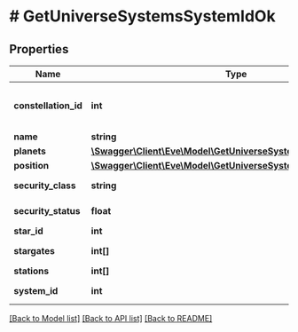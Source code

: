 # # GetUniverseSystemsSystemIdOk

## Properties

Name | Type | Description | Notes
------------ | ------------- | ------------- | -------------
**constellation_id** | **int** | The constellation this solar system is in |
**name** | **string** | name string |
**planets** | [**\Swagger\Client\Eve\Model\GetUniverseSystemsSystemIdPlanet[]**](GetUniverseSystemsSystemIdPlanet.md) | planets array | [optional]
**position** | [**\Swagger\Client\Eve\Model\GetUniverseSystemsSystemIdPosition**](GetUniverseSystemsSystemIdPosition.md) |  |
**security_class** | **string** | security_class string | [optional]
**security_status** | **float** | security_status number |
**star_id** | **int** | star_id integer | [optional]
**stargates** | **int[]** | stargates array | [optional]
**stations** | **int[]** | stations array | [optional]
**system_id** | **int** | system_id integer |

[[Back to Model list]](../../README.md#models) [[Back to API list]](../../README.md#endpoints) [[Back to README]](../../README.md)
